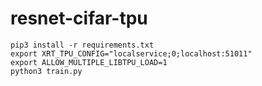# resnet-cifar-tpu

```
pip3 install -r requirements.txt
export XRT_TPU_CONFIG="localservice;0;localhost:51011"
export ALLOW_MULTIPLE_LIBTPU_LOAD=1
python3 train.py
```

